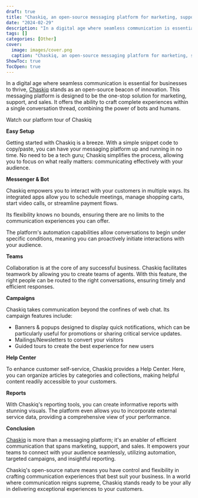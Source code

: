 ```yaml
---
draft: true
title: "Chaskiq, an open-source messaging platform for marketing, support, and sales"
date: "2024-02-29"
description: "In a digital age where seamless communication is essential for businesses to thrive, Chaskiq stands as an open-source beacon of innovation. This messaging platform is designed to be the one-stop solution for marketing, support, and sales. It offers the ability to craft complete experiences within a single conversation thread, combining"
tags: []
categories: [Other]
cover:
  image: images/cover.png
  caption: "Chaskiq, an open-source messaging platform for marketing, support, and sales"
ShowToc: true
TocOpen: true
---
```



In a digital age where seamless communication is essential for businesses to thrive, [Chaskiq](https://elest.io/open-source/chaskiq?ref=blog.elest.io) stands as an open\-source beacon of innovation. This messaging platform is designed to be the one\-stop solution for marketing, support, and sales. It offers the ability to craft complete experiences within a single conversation thread, combining the power of bots and humans.



Watch our platform tour of Chaskiq



**Easy Setup**

Getting started with Chaskiq is a breeze. With a simple snippet code to copy/paste, you can have your messaging platform up and running in no time. No need to be a tech guru; Chaskiq simplifies the process, allowing you to focus on what really matters: communicating effectively with your audience.

**Messenger \& Bot**

Chaskiq empowers you to interact with your customers in multiple ways. Its integrated apps allow you to schedule meetings, manage shopping carts, start video calls, or streamline payment flows. 

Its flexibility knows no bounds, ensuring there are no limits to the communication experiences you can offer.

The platform's automation capabilities allow conversations to begin under specific conditions, meaning you can proactively initiate interactions with your audience.

**Teams**

Collaboration is at the core of any successful business. Chaskiq facilitates teamwork by allowing you to create teams of agents. With this feature, the right people can be routed to the right conversations, ensuring timely and efficient responses.

**Campaigns**

Chaskiq takes communication beyond the confines of web chat. Its campaign features include:

* Banners \& popups designed to display quick notifications, which can be particularly useful for promotions or sharing critical service updates.
* Mailings/Newsletters to convert your visitors
* Guided tours to create the best experience for new users

**Help Center**

To enhance customer self\-service, Chaskiq provides a Help Center. Here, you can organize articles by categories and collections, making helpful content readily accessible to your customers.

**Reports**

With Chaskiq's reporting tools, you can create informative reports with stunning visuals. The platform even allows you to incorporate external service data, providing a comprehensive view of your performance.

**Conclusion**

[Chaskiq](https://elest.io/open-source/chaskiq?ref=blog.elest.io) is more than a messaging platform; it's an enabler of efficient communication that spans marketing, support, and sales. It empowers your teams to connect with your audience seamlessly, utilizing automation, targeted campaigns, and insightful reporting. 

Chaskiq's open\-source nature means you have control and flexibility in crafting communication experiences that best suit your business. In a world where communication reigns supreme, Chaskiq stands ready to be your ally in delivering exceptional experiences to your customers.



